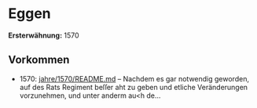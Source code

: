 # Eggen

**Ersterwähnung:** 1570

## Vorkommen
- 1570: [jahre/1570/README.md](../jahre/1570/README.md) – Nachdem es gar notwendig geworden, auf des Rats
Regiment beſſer aht zu geben und etliche Veränderungen
vorzunehmen, und unter anderm au<h de...
